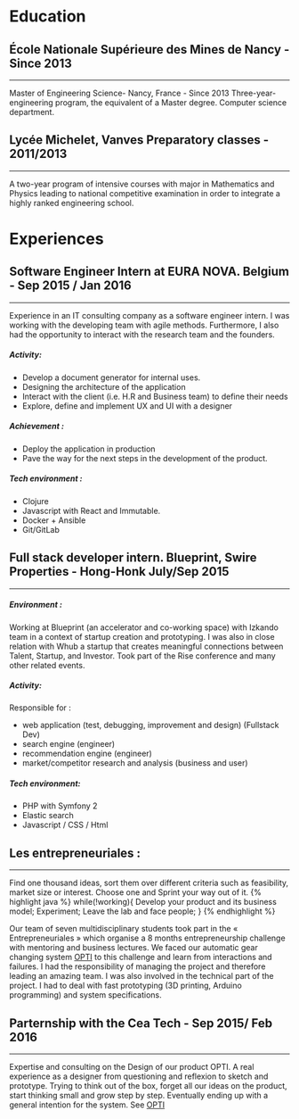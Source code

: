 # Education

## École Nationale Supérieure des Mines de Nancy - Since 2013
--------------------------------------------------------------------

Master of Engineering Science- Nancy, France - Since 2013
Three-year-engineering program, the equivalent of a Master degree.
Computer science department.

## Lycée Michelet, Vanves Preparatory classes - 2011/2013
--------------------------------------------------------------------
A two-year program of intensive courses with major in Mathematics and Physics leading to national competitive examination in order to integrate a highly ranked engineering school.




# Experiences

## Software Engineer Intern at EURA NOVA. Belgium - Sep 2015 / Jan 2016
--------------------------------------------------------------------
Experience in an IT consulting company as a software engineer intern. I was working with the developing team with agile methods. Furthermore, I also had the opportunity to interact with the research team and the founders.

##### Activity:
* Develop a document generator for internal uses.
* Designing the architecture of the application
* Interact with the client (i.e. H.R and Business team) to define their needs
* Explore, define and implement UX and UI with a designer

##### Achievement :
* Deploy the application in production
* Pave the way for the next steps in the development of the product.

##### Tech environment :
* Clojure
* Javascript with React and Immutable.
* Docker + Ansible
* Git/GitLab


## Full stack developer intern. Blueprint, Swire Properties - Hong-Honk July/Sep 2015
--------------------------------------------------------------------

##### Environment :
Working at Blueprint (an accelerator and co-working space) with Izkando team in a context of startup creation and prototyping. I was also in close relation with Whub a startup that creates meaningful connections between Talent, Startup, and Investor.
Took part of the Rise conference and many other related events.

##### Activity:
Responsible for :
* web application (test, debugging, improvement and design)  (Fullstack Dev)
* search engine (engineer)
* recommendation engine (engineer)
* market/competitor research and analysis (business and user)

##### Tech environment:
* PHP with Symfony 2
* Elastic search
* Javascript / CSS / Html

## Les entrepreneuriales :
--------------------------------------------------------------------
Find one thousand ideas, sort them over different criteria such as feasibility, market size or interest.
Choose one and Sprint your way out of it.
{% highlight java %}
while(!working){
 Develop your product and its business model;
 Experiment;
 Leave the lab and face people;
}
{% endhighlight %}



Our team of seven multidisciplinary students took part in the « Entrepreneuriales » which organise a 8 months entrepreneurship challenge with mentoring and business lectures. We faced our automatic gear changing system [OPTI](/opti) to this challenge and learn from interactions and failures.
I had the responsibility of managing the project and therefore leading an amazing team. I was also involved in the technical part of the project. I had to deal with fast prototyping (3D printing, Arduino programming) and system specifications.

## Parternship with the Cea Tech - Sep 2015/ Feb 2016
--------------------------------------------------------------------
Expertise and consulting on the Design of our product OPTI.
A real experience as a designer from questioning and reflexion to sketch and prototype.
Trying to think out of the box, forget all our ideas on the product, start thinking small and grow step by step. Eventually ending up with a general intention for the system.
See [OPTI](/opti)
